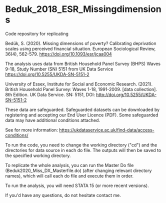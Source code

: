 # Beduk_2018_ESR_Missingdimensions
Code repository for replicating

Bedük, S. (2020). Missing dimensions of poverty? Calibrating deprivation scales using perceived financial situation. European Sociological Review, 36(4), 562-579. https://doi.org/10.1093/esr/jcaa004

The analysis uses data from British Household Panel Survey (BHPS) Waves 9-18, Study Number (SN) 5151 from UK Data Service https://doi.org/10.5255/UKDA-SN-5151-2

University of Essex, Institute for Social and Economic Research. (2021). British Household Panel Survey: Waves 1-18, 1991-2009. [data collection]. 8th Edition. UK Data Service. SN: 5151, DOI: http://doi.org/10.5255/UKDA-SN-5151-2

These data are safeguarded. Safeguarded datasets can be downloaded by registering and accepting our End User Licence (PDF). Some safeguarded data may have additional conditions attached.

See for more information: https://ukdataservice.ac.uk/find-data/access-conditions/

To run the code, you need to change the working directory ("cd") and the directories for data source in each do file. The outputs will then be saved to the specified working directory.

To replicate the whole analysis, you can run the Master Do file (Beduk2020_Miss_DX_Masterfile.do) (after changing relevant directory names), which will call each do file and execute them in order.

To run the analysis, you will need STATA 15 (or more recent versions).

If you'd have any questions, do not hesitate contact me.

